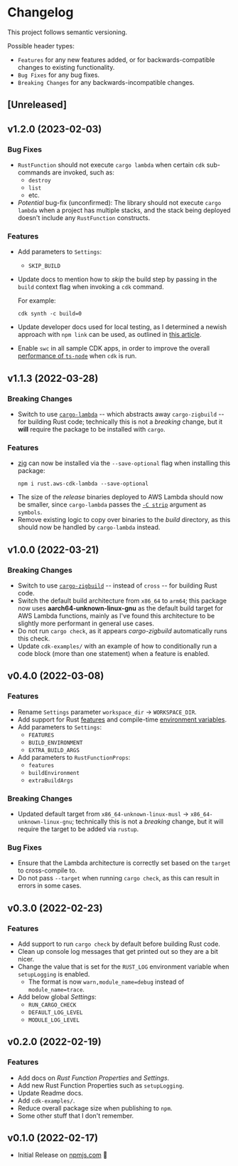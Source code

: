 # Changelog

This project follows semantic versioning.

Possible header types:

-   `Features` for any new features added, or for backwards-compatible
    changes to existing functionality.
-   `Bug Fixes` for any bug fixes.
-   `Breaking Changes` for any backwards-incompatible changes.

## [Unreleased]

## v1.2.0 (2023-02-03)

### Bug Fixes

-   `RustFunction` should not execute `cargo lambda` when certain `cdk` sub-commands are invoked, such as:
    -   `destroy`
    -   `list`
    -   etc.
-   _Potential_ bug-fix (unconfirmed): The library should not execute `cargo lambda` when a project has multiple stacks, and the stack being deployed doesn't include any `RustFunction` constructs.

### Features

-   Add parameters to `Settings`:
    -   `SKIP_BUILD`
-   Update docs to mention how to _skip_ the build step by passing in the `build` context flag when invoking a `cdk` command.

    For example:

    ```shell
    cdk synth -c build=0
    ```

-   Update developer docs used for local testing, as I determined a newish approach with `npm link` can be used, as outlined in [this article].
-   Enable `swc` in all sample CDK apps, in order to improve the overall [performance of `ts-node`](https://typestrong.org/ts-node/docs/performance) when `cdk` is run.

[this article]: https://stackoverflow.com/a/18778516/10237506

## v1.1.3 (2022-03-28)

### Breaking Changes

-   Switch to use [`cargo-lambda`] -- which abstracts away `cargo-zigbuild` -- for
    building Rust code; technically this is not a _breaking_ change, but it **will** require
    the package to be installed with `cargo`.

[`cargo-lambda`]: https://crates.io/crates/cargo-lambda

### Features

-   [zig] can now be installed via the `--save-optional` flag when installing this package:
    ```shell
    npm i rust.aws-cdk-lambda --save-optional
    ```
-   The size of the _release_ binaries deployed to AWS Lambda should now be smaller, since `cargo-lambda` passes the [`-C strip`] argument as `symbols`.
-   Remove existing logic to copy over binaries to the _build_ directory, as this should now be handled by `cargo-lambda` instead.

[zig]: https://ziglang.org/
[`-c strip`]: https://doc.rust-lang.org/stable/rustc/codegen-options/index.html#strip

## v1.0.0 (2022-03-21)

### Breaking Changes

-   Switch to use [`cargo-zigbuild`] -- instead of `cross` -- for building Rust code.
-   Switch the default build architecture from `x86_64` to `arm64`; this package now uses **aarch64-unknown-linux-gnu** as the default build target for AWS Lambda functions, mainly as I've found this architecture to be slightly more performant in general use cases.
-   Do not run `cargo check`, as it appears _cargo-zigbuild_ automatically runs this check.
-   Update `cdk-examples/` with an example of how to conditionally run a code block (more than one statement) when a feature is enabled.

[`cargo-zigbuild`]: https://github.com/messense/cargo-zigbuild

## v0.4.0 (2022-03-08)

### Features

-   Rename `Settings` parameter `workspace_dir` -> `WORKSPACE_DIR`.
-   Add support for Rust [features] and compile-time [environment variables].
-   Add parameters to `Settings`:
    -   `FEATURES`
    -   `BUILD_ENVIRONMENT`
    -   `EXTRA_BUILD_ARGS`
-   Add parameters to `RustFunctionProps`:
    -   `features`
    -   `buildEnvironment`
    -   `extraBuildArgs`

[features]: https://doc.rust-lang.org/cargo/reference/features.html
[environment variables]: https://doc.rust-lang.org/cargo/reference/environment-variables.html#environment-variables-cargo-sets-for-crates

### Breaking Changes

-   Updated default target from `x86_64-unknown-linux-musl` -> `x86_64-unknown-linux-gnu`; technically this is not a _breaking_ change, but it will require the target to be added via `rustup`.

### Bug Fixes

-   Ensure that the Lambda architecture is correctly set based on the `target` to cross-compile to.
-   Do not pass `--target` when running `cargo check`, as this can result in errors in some cases.

## v0.3.0 (2022-02-23)

### Features

-   Add support to run `cargo check` by default before building Rust code.
-   Clean up console log messages that get printed out so they are a bit nicer.
-   Change the value that is set for the `RUST_LOG` environment variable when `setupLogging` is enabled.
    -   The format is now `warn,module_name=debug` instead of `module_name=trace`.
-   Add below global _Settings_:
    -   `RUN_CARGO_CHECK`
    -   `DEFAULT_LOG_LEVEL`
    -   `MODULE_LOG_LEVEL`

## v0.2.0 (2022-02-19)

### Features

-   Add docs on _Rust Function Properties_ and _Settings_.
-   Add new Rust Function Properties such as `setupLogging`.
-   Update Readme docs.
-   Add `cdk-examples/`.
-   Reduce overall package size when publishing to `npm`.
-   Some other stuff that I don't remember.

## v0.1.0 (2022-02-17)

-   Initial Release on [npmjs.com] :tada:

[npmjs.com]: https://www.npmjs.com/package/rust.aws-cdk-lambda
